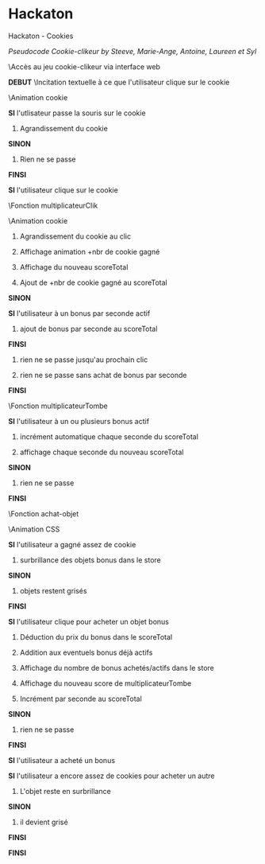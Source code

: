 # Hackaton
Hackaton - Cookies

*Pseudocode Cookie-clikeur by Steeve, Marie-Ange, Antoine, Laureen et Syl*

\\Accès au jeu cookie-clikeur via interface web

__DEBUT__
\\Incitation textuelle à ce que l'utilisateur clique sur le cookie

\\Animation cookie

__SI__ l'utlisateur passe la souris sur le cookie 

1. Agrandissement du cookie

__SINON__

1. Rien ne se passe

__FINSI__

__SI__ l'utilisateur clique sur le cookie
		
\\Fonction multiplicateurClik

\\Animation cookie

1. Agrandissement du cookie au clic

2. Affichage animation +nbr de cookie gagné

3. Affichage du nouveau scoreTotal

4. Ajout de +nbr de cookie gagné au scoreTotal

__SINON__

__SI__ l'utilisateur à un bonus par seconde actif
			
1. ajout de bonus par seconde au scoreTotal

__FINSI__
		
1. rien ne se passe jusqu'au prochain clic

2. rien ne se passe sans achat de bonus par seconde

__FINSI__

\\Fonction multiplicateurTombe

__SI__ l'utilisateur à un ou plusieurs bonus actif

1. incrément automatique chaque seconde du scoreTotal

2. affichage chaque seconde du nouveau scoreTotal
	
__SINON__

1. rien ne se passe

__FINSI__

\\Fonction achat-objet

\\Animation CSS

__SI__ l'utilisateur a gagné assez de cookie
		
1. surbrillance des objets bonus dans le store
	
__SINON__
		
1. objets restent grisés

__FINSI__

__SI__ l'utilisateur clique pour acheter un objet bonus

1. Déduction du prix du bonus dans le scoreTotal

2. Addition aux eventuels bonus déjà actifs

3. Affichage du nombre de bonus achetés/actifs dans le store

4. Affichage du nouveau score de multiplicateurTombe
		
5. Incrément par seconde au scoreTotal
	
__SINON__

1. rien ne se passe
	
__FINSI__

__SI__ l'utilisateur a acheté un bonus
		
__SI__ l'utilisateur a encore assez de cookies pour acheter un autre

1. L'objet reste en surbrillance

__SINON__ 

1. il devient grisé

__FINSI__

__FINSI__

		


